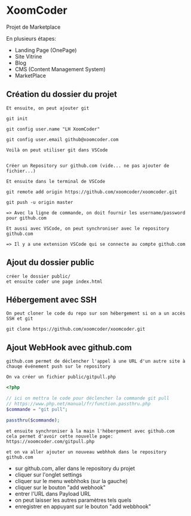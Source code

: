 # XoomCoder

Projet de Marketplace

En plusieurs étapes:
* Landing Page (OnePage)
* Site Vitrine
* Blog
* CMS (Content Management System)
* MarketPlace

## Création du dossier du projet

    Et ensuite, on peut ajouter git

    git init

    git config user.name "LH XoomCoder"

    git config user.email github@xoomcoder.com

    Voilà on peut utiliser git dans VSCode


    Créer un Repository sur github.com (vide... ne pas ajouter de fichier...)

    Et ensuite dans le terminal de VSCode

    git remote add origin https://github.com/xoomcoder/xoomcoder.git

    git push -u origin master

    => Avec la ligne de commande, on doit fournir les username/password pour github.com

    Et aussi avec VSCode, on peut synchroniser avec le repository github.com

    => Il y a une extension VSCode qui se connecte au compte github.com


## Ajout du dossier public

    créer le dossier public/
    et ensuite coder une page index.html


## Hébergement avec SSH

    On peut cloner le code du repo sur son hébergement si on a un accès SSH et git
    
    git clone https://github.com/xoomcoder/xoomcoder.git

## Ajout WebHook avec github.com

    github.com permet de déclencher l'appel à une URL d'un autre site à chauqe événement push sur le repository

    On va créer un fichier public/gitpull.php

```php
<?php

// ici on mettra le code pour déclencher la commande git pull
// https://www.php.net/manual/fr/function.passthru.php
$commande = "git pull";

passthru($commande);

```

    et ensuite synchroniser à la main l'hébergement avec github.com
    cela permet d'avoir cette nouvelle page:
    https://xoomcoder.com/gitpull.php

    et on va aller ajouter un nouveau webhhok dans le repository github.com
    
* sur github.com, aller dans le repository du projet
* cliquer sur l'onglet settings
* cliquer sur le menu webhhoks (sur la gauche)
* cliquer sur le bouton "add webhook"
* entrer l'URL dans Payload URL
* on peut laisser les autres paramètres tels quels
* enregistrer en appuyant sur le bouton "add webbhook"

